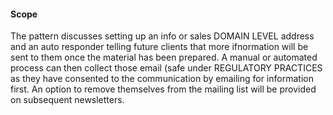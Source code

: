 #### Scope
The pattern discusses setting up an info or sales DOMAIN LEVEL address and an auto responder 
telling future clients that more ifnormation will be sent to them once the material has been prepared.
A manual or automated process can then collect those email (safe under REGULATORY PRACTICES 
as they have consented to the communication by emailing for information first. An option to remove
themselves from the mailing list will be provided on subsequent newsletters.
